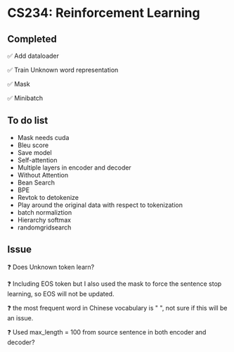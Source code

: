 # CS234: Reinforcement Learning


## Completed
:white_check_mark: Add dataloader

:white_check_mark: Train Unknown word representation

:white_check_mark: Mask

:white_check_mark: Minibatch

## To do list

* Mask needs cuda
* Bleu score
* Save model
* Self-attention
* Multiple layers in encoder and decoder
* Without Attention
* Bean Search
* BPE
* Revtok to detokenize
* Play around the original data with respect to tokenization
* batch normaliztion
* Hierarchy softmax
* randomgridsearch

## Issue 

:question: Does Unknown token learn?

:question: Including EOS token but I also used the mask to force the sentence stop learning, so EOS will not be updated.

:question: the most frequent word in Chinese vocabulary is " ", not sure if this will be an issue.

:question: Used max_length = 100 from source sentence in both encoder and decoder?

